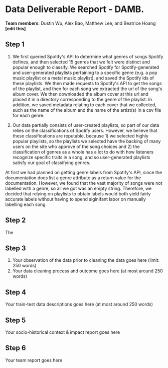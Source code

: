 # Data Deliverable Report - DAMB.

**Team members**: Dustin Wu, Alex Bao, Matthew Lee, and Beatrice Hoang **[edit this]**

## Step 1

1. We first queried Spotify's API to determine what genres of songs Spotify defines, and then selected 15 genres that we felt were distinct and popular enough to classify. We searched Spotify for Spotify-generated and user-generated playlists pertaining to a specific genre (e.g. a pop music playlist or a metal music playlist), and saved the Spotify ids of these playlists. We then made requests to Spotify's API to get the songs of the playlist, and then for each song we extracted the url of the song's album cover. We then downloaded the album cover at this url and placed it in a directory corresponding to the genre of the playlist. In addition, we saved metadata relating to each cover that we collected, such as the name of the album and the name of the artist(s) in a csv file for each genre. 

2. Our data partially consists of user-created playlists, so part of our data relies on the classifications of Spotify users. However, we believe that these classifications are reputable, because 1) we selected highly popular playlists, so the playlists we selected have the backing of many users on the site who approve of the song choices and 2) the classification of genres as a whole has a lot to do with how listeners recognize specific  traits in a song, and so user-generated playlists satisfy our goal of classifying genres. 

At first we had planned on getting genre labels from Spotify's API, since the documentation does list a genre attribute as a return value for the documentation. However, we found that the vast majority of songs were not labelled with a genre, so all we got was an empty string. Therefore, we decided that relying on playlists to obtain labels would both yield fairly accurate labels without having to spend siginifant labor on manually labelling each song.

## Step 2

The 

## Step 3

1. Your observation of the data prior to cleaning the data goes here (limit: 250 words)
2. Your data cleaning process and outcome goes here (at most around 250 words)

## Step 4

Your train-test data descriptions goes here (at most around 250 words)

## Step 5

Your socio-historical context & impact report goes here

## Step 6

Your team report goes here